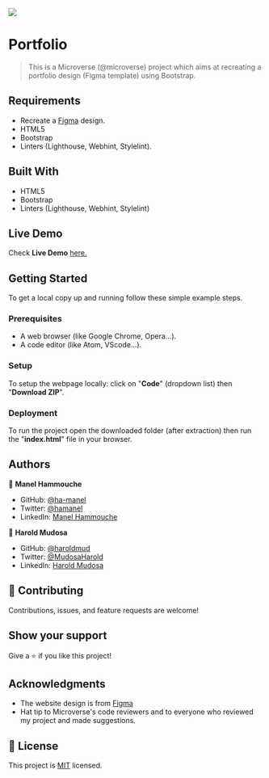 ![](https://img.shields.io/badge/Microverse-blueviolet)

# Portfolio

> This is a Microverse (@microverse) project which aims at recreating a portfolio design (Figma template) using Bootstrap.


## Requirements

- Recreate a [Figma](https://www.figma.com/file/l7SqJ3ZfkAKih9sFxvWSR4/Microverse-Student-Project-1?node-id=0%3A1) design.
- HTML5
- Bootstrap 
- Linters (Lighthouse, Webhint, Stylelint).

## Built With

- HTML5
- Bootstrap
- Linters (Lighthouse, Webhint, Stylelint)

## Live Demo

Check **Live Demo** [here.](https://ha-manel.github.io/Microverse-Portfolio-Bootstrap/)

## Getting Started

To get a local copy up and running follow these simple example steps.

### Prerequisites

- A web browser (like Google Chrome, Opera...).
- A code editor (like Atom, VScode...).

### Setup

To setup the webpage locally: click on "**Code**" (dropdown list) then "**Download ZIP**".

### Deployment

To run the project open the downloaded folder (after extraction) then run the "**index.html**" file in your browser.

## Authors

👤 **Manel Hammouche**

- GitHub: [@ha-manel](https://github.com/ha-manel)
- Twitter: [@hamanel](https://twitter.com/ha_manel_)
- LinkedIn: [Manel Hammouche](https://www.linkedin.com/in/manel-hammouche/)

👤 **Harold Mudosa**

- GitHub: [@haroldmud](https://github.com/haroldmud)
- Twitter: [@MudosaHarold](https://twitter.com/MudosaHarold)
- LinkedIn: [Harold Mudosa](https://www.linkedin.com/in/harold-mudosa-40124021b/)

## 🤝 Contributing

Contributions, issues, and feature requests are welcome!

## Show your support

Give a ⭐️ if you like this project!

## Acknowledgments

- The website design is from [Figma](https://www.figma.com/file/l7SqJ3ZfkAKih9sFxvWSR4/Microverse-Student-Project-1?node-id=0%3A1)
- Hat tip to Microverse's code reviewers and to everyone who reviewed my project and made suggestions.

## 📝 License

This project is [MIT](./MIT.md) licensed.
